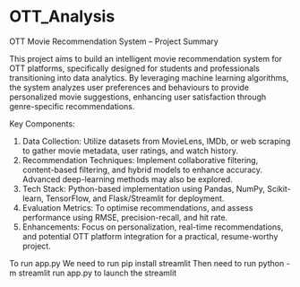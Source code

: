 # OTT_Analysis
OTT Movie Recommendation System – Project Summary

This project aims to build an intelligent movie recommendation system for OTT platforms, specifically designed for students and professionals transitioning into data analytics. By leveraging machine learning algorithms, the system analyzes user preferences and behaviours to provide personalized movie suggestions, enhancing user satisfaction through genre-specific recommendations.

Key Components:
1. Data Collection: Utilize datasets from MovieLens, IMDb, or web scraping to gather movie metadata, user ratings, and watch history.
2. Recommendation Techniques: Implement collaborative filtering, content-based filtering, and hybrid models to enhance accuracy. Advanced deep-learning methods may also be explored.
3. Tech Stack: Python-based implementation using Pandas, NumPy, Scikit-learn, TensorFlow, and Flask/Streamlit for deployment.
4. Evaluation Metrics: To optimise recommendations, and assess performance using RMSE, precision-recall, and hit rate.
5. Enhancements: Focus on personalization, real-time recommendations, and potential OTT platform integration for a practical, resume-worthy project.
 
 To run app.py
 We need to run pip install streamlit
 Then need to run python -m streamlit run app.py to launch the streamlit
